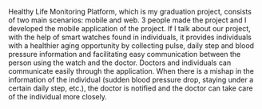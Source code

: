 Healthy Life Monitoring Platform, which is my graduation project, consists of two main scenarios: mobile and web. 3 people made the project and I developed the mobile application of the project. If I talk about our project, with the help of smart watches found in individuals, it provides individuals with a healthier aging opportunity by collecting pulse, daily step and blood pressure information and facilitating easy communication between the person using the watch and the doctor. Doctors and individuals can communicate easily through the application. When there is a mishap in the information of the individual (sudden blood pressure drop, staying under a certain daily step, etc.), the doctor is notified and the doctor can take care of the individual more closely.
